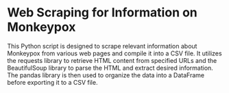 # Web Scraping for Information on Monkeypox

This Python script is designed to scrape relevant information about Monkeypox from various web pages and compile it into a CSV file. It utilizes the requests library to retrieve HTML content from specified URLs and the BeautifulSoup library to parse the HTML and extract desired information. The pandas library is then used to organize the data into a DataFrame before exporting it to a CSV file.


